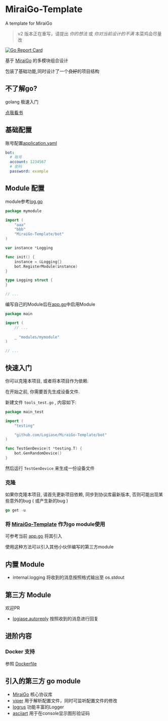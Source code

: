 # MiraiGo-Template

A template for MiraiGo

> v2 版本正在重写，请提出 *你的想法* 或 *你对当前设计的不满* 
> 本菜鸡会尽量改 

[![Go Report Card](https://goreportcard.com/badge/github.com/Logiase/MiraiGo-Template)](https://goreportcard.com/report/github.com/Logiase/MiraiGo-Template)

基于 [MiraiGo](https://github.com/Mrs4s/MiraiGo) 的多模块组合设计

包装了基础功能,同时设计了一个~~良好~~的项目结构

## 不了解go?

golang 极速入门

[点我看书](https://github.com/justjavac/free-programming-books-zh_CN#go)

## 基础配置

账号配置[application.yaml](./application.yaml)
```yaml
bot:
  # 账号
  account: 1234567
  # 密码
  password: example
```

## Module 配置

module参考[log.go](./modules/logging/log.go)

```go
package mymodule

import (
    "aaa"
    "bbb"
    "MiraiGo-Template/bot"
)

var instance *Logging

func init() {
	instance = &Logging{}
	bot.RegisterModule(instance)
}

type Logging struct {
}

// ...
```

编写自己的Module后在[app.go](./app.go)中启用Module 

```go
package main

import (
    // ...
    
    _ "modules/mymodule"
)

// ...
```

## 快速入门

你可以克隆本项目, 或者将本项目作为依赖.

在开始之前, 你需要首先生成设备文件.

新建文件 `tools_test.go` , 内容如下:

```go
package main_test

import (
	"testing"

	"github.com/Logiase/MiraiGo-Template/bot"
)

func TestGenDevice(t *testing.T) {
	bot.GenRandomDevice()
}
```

然后运行 `TestGenDevice` 来生成一份设备文件

### 克隆

如果你克隆本项目, 请首先更新项目依赖, 同步到协议库最新版本, 否则可能出现某些意外的bug ( 或产生新的bug )

```go
go get -u
```

### 将 [MiraiGo-Template](https://github.com/Logiase/MiraiGo-Template) 作为go module使用

可参考当前 [app.go](./app.go) 将其引入

使用这种方法可以引入其他小伙伴编写的第三方module

## 内置 Module

 - internal.logging
 将收到的消息按照格式输出至 os.stdout

## 第三方 Module

欢迎PR

 - [logiase.autoreply](https://github.com/Logiase/MiraiGo-module-autoreply)
 按照收到的消息进行回复

## 进阶内容 

### Docker 支持

参照 [Dockerfile](./Dockerfile)

## 引入的第三方 go module

 - [MiraiGo](https://github.com/Mrs4s/MiraiGo)
    核心协议库
 - [viper](https://github.com/spf13/viper)
    用于解析配置文件，同时可监听配置文件的修改
 - [logrus](https://github.com/sirupsen/logrus)
    功能丰富的Logger
 - [asciiart](https://github.com/yinghau76/go-ascii-art)
    用于在console显示图形验证码
